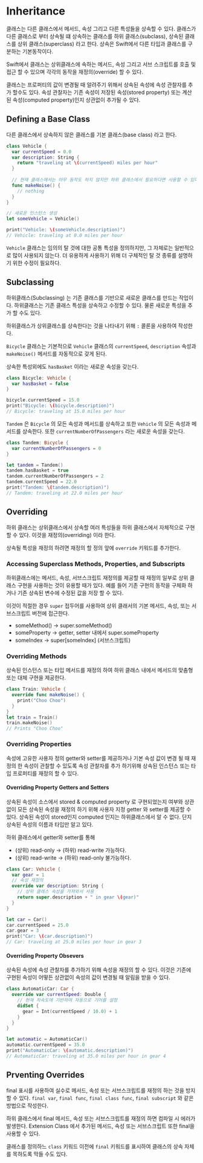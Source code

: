 # Inheritance

클래스는 다른 클래스에서 메서드, 속성 그리고 다른 특성들을 상속할 수 있다. 클래스가 다른 클래스로 부터 상속될 떄 상속하는 클래스를 하위 클래스(subclass), 상속된 클래스를 상위 클래스(superclass) 라고 한다. 상속은 Swift에서 다른 타입과 클래스를 구분하는 기본동작이다.

Swift에서 클래스는 상위클래스에 속하는 메서드, 속성 그리고 서브 스크립트를 호출 및 접근 할 수 있으며 각각의 동작을 재정의(override) 할 수 있다.

클래스는 프로퍼티의 값이 변경될 때 알려주기 위해서 상속된 속성에 속성 관찰자를 추가 할수도 있다. 속성 관찰자는 기존 속성이 저장된 속성(stored property) 또는 계산된 속성(computed property)인지 상관없이 추가될 수 있다.

## Defining a Base Class

다른 클래스에서 상속하지 않은 클래스를 기본 클래스(base class) 라고 한다.

```swift
class Vehicle {
  var currentSpeed = 0.0
  var description: String {
    return "traveling at \(currentSpeed) miles per hour"
  }
  
  // 현재 클래스에서는 아무 동작도 하지 않지만 하위 클래스에서 필요하다면 사용할 수 있다. 
  func makeNoise() {
    // nothing
  }
}
```

```swift
// 새로운 인스턴스 생성
let someVehicle = Vehicle()

print("Vehicle: \(someVehicle.description)")
// Vehicle: traveling at 0.0 miles per hour
```

`Vehicle` 클래스는 임의의 탈 것에 대한 공통 특성을 정의하지만, 그 자체로는 일반적으로 많이 사용되지 않는다. 더 유용하게 사용하기 위해 더 구체적인 탈 것 종류를 설명하기 위한 수정이 필요하다.

## Subclassing

하위클래스(Subclassing) 는 기존 클래스를 기반으로 새로운 클래스를 만드는 작업이다. 하위클래스는 기존 클래스 특성을 상속하고 수정할 수 있다. 물론 새로운 특성을 추가 할 수도 있다.

하위클래스가 상위클래스를 상속한다는 것을 나타내기 위해 `:` 콜론을 사용하여 작성한다.

`Bicycle` 클래스는 기본적으로 `Vehicle` 클래스의  `currentSpeed`, `description` 속성과 `makeNoise()` 메서드를 자동적으로 갖게 된다.

상속한 특성외에도 `hasBasket` 이라는 새로운 속성을 갖는다.

```swift
class Bicycle: Vehicle {
  var hasBasket = false
}

bicycle.currentSpeed = 15.0
print("Bicycle: \(bicycle.description)")
// Bicycle: traveling at 15.0 miles per hour
```

`Tandem` 은 `Bicycle` 의 모든 속성과 메서드를 상속하고 또한 `Vehicle` 의 모든 속성과 메서드를 상속한다. 또한 `currentNumberOfPassengers` 라는 새로운 속성을 갖는다. 

```swift
class Tandem: Bicycle {
  var currentNumberOfPassengers = 0
}

let tandem = Tandem()
tandem.hasBasket = true
tandem.currentNumberOfPassengers = 2
tandem.currentSpeed = 22.0
print("Tandem: \(tandem.description)")
// Tandem: traveling at 22.0 miles per hour
```



## Overriding

하위 클래스는 상위클래스에서 상속할 여러 특성들을 하위 클래스에서 자체적으로 구현할 수 있다. 이것을 재정의(overriding) 이라 한다.

상속될 특성을 재정의 하려면 재정의 할 정의 앞에 `override` 키워드를 추가한다. 

### Accessing Superclass Methods, Properties, and Subscripts

하위클래스에는 메서드, 속성, 서브스크립트 재정의를 제공할 때 재정의 일부로 상위 클래스 구현을 사용하는 것이 유용할 때가 있다. 예를 들어 기존 구현의 동작을 구체화 하거나 기존 상속된 변수에 수정된 값을 저장 할 수 있다.

이것이 적절한 경우 `super` 접두어를 사용하여 상위 클래서의 기본 메서드, 속성, 또는 서브스크립트 버전에 접근한다.

- someMethod() -> super.someMethod()
- someProperty -> getter, setter 내에서 super.someProperty
- someIndex -> super[someIndex] (서브스크립트)

### Overriding Methods

상속된 인스턴스 또는 타입 메서드를 재정의 하여 하위 클래스 내에서 메서드의 맞춤형 또는 대체 구현을 제공한다.

```swift
class Train: Vehicle {
  override func makeNoise() {
    print("Choo Choo")
  }
}
let train = Train()
train.makeNoise()
// Prints "Choo Choo"
```

### Overriding Properties

속성에 고유한 사용자 정의 getter와 setter를 제공하거나 기본 속성 값이 변경 될 때 재정의 한 속성이 관찰할 수 있도록 속성 관찰자를 추가 하기위해 상속된 인스턴스 또는 타입 프로퍼티를 재정의 할 수 있다.

#### Overriding Property Getters and Setters

상속된 속성이 소스에서 stored & computed property 로 구현되었는지 여부와 상관 없이 모든 상속된 속성을 재정의 하기 위해 사용자 지정 getter 와 setter를 제공할 수 있다. 상속된 속성이 stored인지 computed 인지는 하위클래스에서 알 수 없다. 단지 상속된 속성의 이름과 타입만 알고 있다. 

하위 클래스에서 getter와 setter를 통해

- (상위) read-only -> (하위) read-write 가능하다.
- (상위) read-write -> (하위) read-only 불가능하다.

```swift
class Car: Vehicle {
  var gear = 1
  // 속성 재정의
  override var description: String {
    // 상위 클래스 속성을 가져와서 사용
    return super.description + " in gear \(gear)"
  }
}
```

```swift
let car = Car()
car.currentSpeed = 25.0
car.gear = 3
print("Car: \(car.description)")
// Car: traveling at 25.0 miles per hour in gear 3
```

#### Overriding Property Obsevers

상속된 속성에 속성 관찰자를 추가하기 위해 속성을 재정의 할 수 있다. 이것은 기존에 구현된 속성이 어떻든 상관없이 속성의 값이 변경될 때 알림을 받을 수 있다. 

```swift
class AutomaticCar: Car {
  override var currentSpeed: Double {
    // 현재 차속도에 기반하여 자동으로 기어를 설정
    didSet {
      gear = Int(currentSpeed / 10.0) + 1
    }
  }
}
```

```swift
let automatic = AutomaticCar()
automatic.currentSpeed = 35.0
print("AutomaticCar: \(automatic.description)")
// AutomaticCar: traveling at 35.0 miles per hour in gear 4
```



## Prventing Overrides

final 표시를 사용하여 실수로 메서드, 속성 또는 서브스크립트를 재정의 하는 것을 방지 할 수 있다. `final var`, `final func`, `final class func`, `final subscript` 와 같은방법으로 작성한다.

하위 클래스에서 final 메서드, 속성 또는 서브스크립트를 재정의 하면 컴파일 시 에러가 발생한다. Extension Class 에서 추가된 메서드, 속성 또는 서브스크립트 또한 final을 사용할 수 있다.

클래스를 정의하느 `class` 키워드 이전에 `final` 키워드를 표시하여 클래스의 상속 자체를 목하도록 막들 수도 있다.









